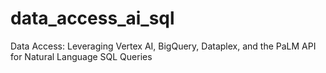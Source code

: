 # data_access_ai_sql
Data Access: Leveraging Vertex AI, BigQuery, Dataplex, and the PaLM API for Natural Language SQL Queries
